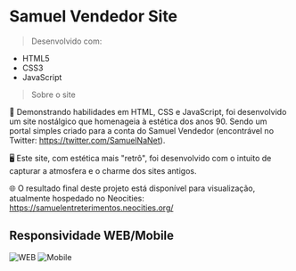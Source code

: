 # Samuel Vendedor Site

>Desenvolvido com:
>
* HTML5
* CSS3
* JavaScript

>Sobre o site

🌟 Demonstrando habilidades em HTML, CSS e JavaScript, foi desenvolvido um site nostálgico que homenageia à estética dos anos 90. Sendo um portal simples criado para a conta do Samuel Vendedor (encontrável no Twitter: https://twitter.com/SamuelNaNet).

🖥️ Este site, com estética mais "retrô", foi desenvolvido com o intuito de capturar a atmosfera e o charme dos sites antigos.

🌐 O resultado final deste projeto está disponível para visualização, atualmente hospedado no Neocities: https://samuelentreterimentos.neocities.org/

## Responsividade WEB/Mobile 
![WEB](https://github.com/MiguelMevil/Samuel-Vendedor-Site/assets/116851813/a8976188-92d4-48ca-ae7a-dbb491135491)
![Mobile](https://github.com/MiguelMevil/Samuel-Vendedor-Site/assets/116851813/380f37de-9b6a-4a7f-bcd9-11d43f53feaf)




